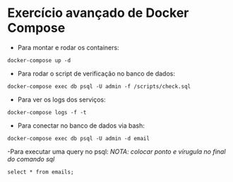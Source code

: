 # Exercício avançado de Docker Compose

- Para montar e rodar os containers:

`docker-compose up -d`

- Para rodar o script de verificação no banco de dados:

`docker-compose exec db psql -U admin -f /scripts/check.sql`

- Para ver os logs dos serviços:

`docker-compose logs -f -t`

- Para conectar no banco de dados via bash:

`docker-compose exec db psql -U admin -d email`

-Para executar uma query no psql:
_NOTA: colocar ponto e vírugula no final do comando sql_

`select * from emails;`
